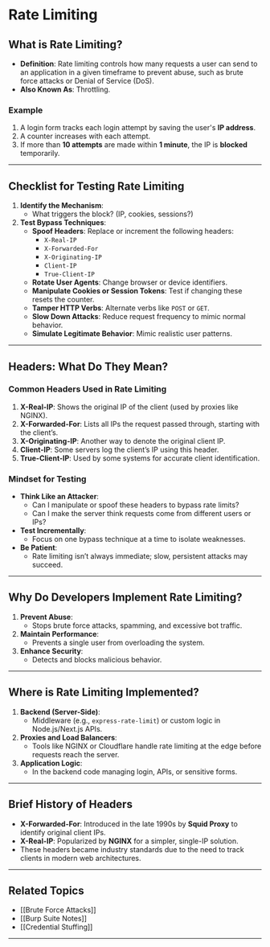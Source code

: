 
# Rate Limiting

## What is Rate Limiting?
- **Definition**: Rate limiting controls how many requests a user can send to an application in a given timeframe to prevent abuse, such as brute force attacks or Denial of Service (DoS).
- **Also Known As**: Throttling.

### Example
1. A login form tracks each login attempt by saving the user's **IP address**.
2. A counter increases with each attempt.
3. If more than **10 attempts** are made within **1 minute**, the IP is **blocked** temporarily.

---

## Checklist for Testing Rate Limiting
1. **Identify the Mechanism**:
   - What triggers the block? (IP, cookies, sessions?)
2. **Test Bypass Techniques**:
   - **Spoof Headers**: Replace or increment the following headers:
     - `X-Real-IP`
     - `X-Forwarded-For`
     - `X-Originating-IP`
     - `Client-IP`
     - `True-Client-IP`
   - **Rotate User Agents**: Change browser or device identifiers.
   - **Manipulate Cookies or Session Tokens**: Test if changing these resets the counter.
   - **Tamper HTTP Verbs**: Alternate verbs like `POST` or `GET`.
   - **Slow Down Attacks**: Reduce request frequency to mimic normal behavior.
   - **Simulate Legitimate Behavior**: Mimic realistic user patterns.

---

## Headers: What Do They Mean?

### Common Headers Used in Rate Limiting
1. **X-Real-IP**: Shows the original IP of the client (used by proxies like NGINX).
2. **X-Forwarded-For**: Lists all IPs the request passed through, starting with the client’s.
3. **X-Originating-IP**: Another way to denote the original client IP.
4. **Client-IP**: Some servers log the client’s IP using this header.
5. **True-Client-IP**: Used by some systems for accurate client identification.

### Mindset for Testing
- **Think Like an Attacker**:
  - Can I manipulate or spoof these headers to bypass rate limits?
  - Can I make the server think requests come from different users or IPs?
- **Test Incrementally**:
  - Focus on one bypass technique at a time to isolate weaknesses.
- **Be Patient**:
  - Rate limiting isn’t always immediate; slow, persistent attacks may succeed.

---

## Why Do Developers Implement Rate Limiting?

1. **Prevent Abuse**:
   - Stops brute force attacks, spamming, and excessive bot traffic.
2. **Maintain Performance**:
   - Prevents a single user from overloading the system.
3. **Enhance Security**:
   - Detects and blocks malicious behavior.

---

## Where is Rate Limiting Implemented?

1. **Backend (Server-Side)**:
   - Middleware (e.g., `express-rate-limit`) or custom logic in Node.js/Next.js APIs.
2. **Proxies and Load Balancers**:
   - Tools like NGINX or Cloudflare handle rate limiting at the edge before requests reach the server.
3. **Application Logic**:
   - In the backend code managing login, APIs, or sensitive forms.

---

## Brief History of Headers
- **X-Forwarded-For**: Introduced in the late 1990s by **Squid Proxy** to identify original client IPs.
- **X-Real-IP**: Popularized by **NGINX** for a simpler, single-IP solution.
- These headers became industry standards due to the need to track clients in modern web architectures.

---

## Related Topics
- [[Brute Force Attacks]]
- [[Burp Suite Notes]]
- [[Credential Stuffing]]

---

